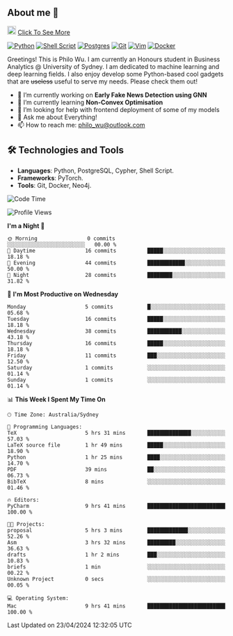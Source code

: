 ## About me 🤗

<a href="#"><img src="https://media.giphy.com/media/hvRJCLFzcasrR4ia7z/giphy.gif" width="20px" height="20px"></a> [Click To See More](https://philowu.notion.site/philowu/Philo-Hao-Wu-8bc7b2a81217493399d7db22df70fbfd)

[![Python](https://img.shields.io/badge/python-3670A0?style=for-the-badge&logo=python&logoColor=ffdd54)](#)
[![Shell Script](https://img.shields.io/badge/shell_script-%23121011.svg?style=for-the-badge&logo=gnu-bash&logoColor=white)](#)
[![Postgres](https://img.shields.io/badge/postgres-%23316192.svg?style=for-the-badge&logo=postgresql&logoColor=white)](#)
[![Git](https://img.shields.io/badge/git-%23F05033.svg?style=for-the-badge&logo=git&logoColor=white)](#)
[![Vim](https://img.shields.io/badge/VIM-%2311AB00.svg?style=for-the-badge&logo=vim&logoColor=white)](#)
[![Docker](https://img.shields.io/badge/docker-%230db7ed.svg?style=for-the-badge&logo=docker&logoColor=white)](#)

Greetings! This is Philo Wu. I am currently an Honours student in Business Analytics \@ University of Sydney. I am dedicated to machine learning and deep learning fields. I also enjoy develop some Python-based cool gadgets that are ~~useless~~ useful to serve my needs. Please check them out!

- 🔭 I’m currently working on **Early Fake News Detection using GNN**
- 🌱 I’m currently learning **Non-Convex Optimisation**
- 🤔 I’m looking for help with frontend deployment of some of my models
- 💬 Ask me about Everything!
- 📫 How to reach me: philo_wu@outlook.com

## 🛠 Technologies and Tools
- **Languages**: Python, PostgreSQL, Cypher, Shell Script.
- **Frameworks**: PyTorch.
- **Tools**: Git, Docker, Neo4j.

<!--START_SECTION:waka-->
![Code Time](http://img.shields.io/badge/Code%20Time-91%20hrs%2049%20mins-blue)

![Profile Views](http://img.shields.io/badge/Profile%20Views-7-blue)

**I'm a Night 🦉** 

```text
🌞 Morning                0 commits           ░░░░░░░░░░░░░░░░░░░░░░░░░   00.00 % 
🌆 Daytime                16 commits          █████░░░░░░░░░░░░░░░░░░░░   18.18 % 
🌃 Evening                44 commits          ████████████░░░░░░░░░░░░░   50.00 % 
🌙 Night                  28 commits          ████████░░░░░░░░░░░░░░░░░   31.82 % 
```
📅 **I'm Most Productive on Wednesday** 

```text
Monday                   5 commits           █░░░░░░░░░░░░░░░░░░░░░░░░   05.68 % 
Tuesday                  16 commits          █████░░░░░░░░░░░░░░░░░░░░   18.18 % 
Wednesday                38 commits          ███████████░░░░░░░░░░░░░░   43.18 % 
Thursday                 16 commits          █████░░░░░░░░░░░░░░░░░░░░   18.18 % 
Friday                   11 commits          ███░░░░░░░░░░░░░░░░░░░░░░   12.50 % 
Saturday                 1 commits           ░░░░░░░░░░░░░░░░░░░░░░░░░   01.14 % 
Sunday                   1 commits           ░░░░░░░░░░░░░░░░░░░░░░░░░   01.14 % 
```


📊 **This Week I Spent My Time On** 

```text
🕑︎ Time Zone: Australia/Sydney

💬 Programming Languages: 
TeX                      5 hrs 31 mins       ██████████████░░░░░░░░░░░   57.03 % 
LaTeX source file        1 hr 49 mins        █████░░░░░░░░░░░░░░░░░░░░   18.90 % 
Python                   1 hr 25 mins        ████░░░░░░░░░░░░░░░░░░░░░   14.70 % 
PDF                      39 mins             ██░░░░░░░░░░░░░░░░░░░░░░░   06.73 % 
BibTeX                   8 mins              ░░░░░░░░░░░░░░░░░░░░░░░░░   01.46 % 

🔥 Editors: 
PyCharm                  9 hrs 41 mins       █████████████████████████   100.00 % 

🐱‍💻 Projects: 
proposal                 5 hrs 3 mins        █████████████░░░░░░░░░░░░   52.26 % 
Asm                      3 hrs 32 mins       █████████░░░░░░░░░░░░░░░░   36.63 % 
drafts                   1 hr 2 mins         ███░░░░░░░░░░░░░░░░░░░░░░   10.83 % 
briefs                   1 min               ░░░░░░░░░░░░░░░░░░░░░░░░░   00.22 % 
Unknown Project          0 secs              ░░░░░░░░░░░░░░░░░░░░░░░░░   00.05 % 

💻 Operating System: 
Mac                      9 hrs 41 mins       █████████████████████████   100.00 % 
```


 Last Updated on 23/04/2024 12:32:05 UTC
<!--END_SECTION:waka-->
